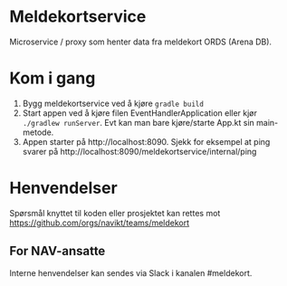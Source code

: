 # Meldekortservice

Microservice / proxy som henter data fra meldekort ORDS (Arena DB).

# Kom i gang
1. Bygg meldekortservice ved å kjøre `gradle build`
2. Start appen ved å kjøre filen EventHandlerApplication eller kjør `./gradlew runServer`. Evt kan man bare kjøre/starte App.kt sin main-metode.
3. Appen starter på http://localhost:8090. Sjekk for eksempel at ping svarer på http://localhost:8090/meldekortservice/internal/ping

# Henvendelser
Spørsmål knyttet til koden eller prosjektet kan rettes mot https://github.com/orgs/navikt/teams/meldekort

## For NAV-ansatte
Interne henvendelser kan sendes via Slack i kanalen #meldekort.
